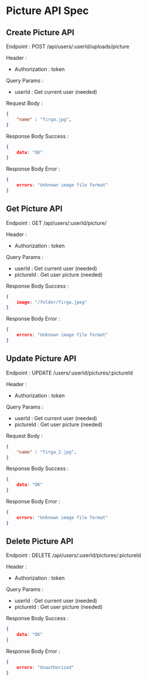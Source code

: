 # Picture API Spec

## Create Picture API

Endpoint : POST /api/users/:userId/uploads/picture

Header : 
- Authorization : token

Query Params :
- userId : Get current user (needed)

Request Body : 

```json
{
    "name" : "firga.jpg",
}
```

Response Body Success :

```json
{
    data: "OK"
}
```

Response Body Error :

```json
{
    errors: "Unknown image file format"
}
```

## Get Picture API

Endpoint : GET /api/users/:userId/picture/

Header : 
- Authorization : token

Query Params :
- userId : Get current user (needed)
- pictureId : Get user picture (needed)

Response Body Success :

```json
{
    image: "/folder/firga.jpeg"
}
```

Response Body Error :

```json
{
    errors: "Unknown image file format"
}
```

## Update Picture API

Endpoint : UPDATE /users/:userId/pictures/:pictureId

Header : 
- Authorization : token

Query Params :
- userId : Get current user (needed)
- pictureId : Get user picture (needed)

Request Body : 

```json
{
    "name" : "firga_2.jpg",
}
```

Response Body Success :

```json
{
    data: "OK"
}
```

Response Body Error :

```json
{
    errors: "Unknown image file format"
}
```

## Delete Picture API

Endpoint : DELETE /api/users/:userId/pictures/:pictureId

Header : 
- Authorization : token

Query Params :
- userId : Get current user (needed)
- pictureId : Get user picture (needed)

Response Body Success :

```json
{
    data: "OK"
}
```

Response Body Error :

```json
{
    errors: "Unauthorized"
}
```